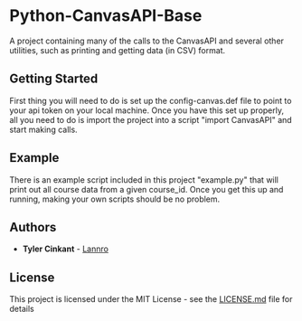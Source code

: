 # Python-CanvasAPI-Base

A project containing many of the calls to the CanvasAPI and several other utilities, such as printing and getting data (in CSV) format.

## Getting Started

First thing you will need to do is set up the config-canvas.def file to point to your api token on your local machine. Once you have this set up properly, all you need to do is import the project into a script "import CanvasAPI" and start making calls.


## Example

There is an example script included in this project "example.py" that will print out all course data from a given course_id. Once you get this up and running, making your own scripts should be no problem.


## Authors

* **Tyler Cinkant** - [Lannro](https://github.com/Lannro)


## License

This project is licensed under the MIT License - see the [LICENSE.md](LICENSE.md) file for details
